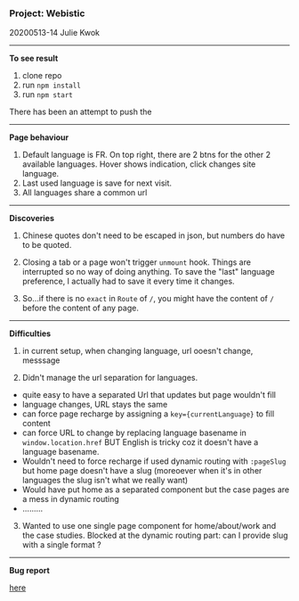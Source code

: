 ### Project: Webistic

20200513-14 Julie Kwok

---

**To see result**

1. clone repo
2. run `npm install`
3. run `npm start`

There has been an attempt to push the

---

**Page behaviour**

1. Default language is FR. On top right, there are 2 btns for the other 2 available languages. Hover shows indication, click changes site language.
2. Last used language is save for next visit.
3. All languages share a common url

---

**Discoveries**

1. Chinese quotes don't need to be escaped in json, but numbers do have to be quoted.

2. Closing a tab or a page won't trigger `unmount` hook. Things are interrupted so no way of doing anything. To save the "last" language preference, I actually had to save it every time it changes.

3. So...if there is no `exact` in `Route` of `/`, you might have the content of `/` before the content of any page.

---

**Difficulties**

1. in current setup, when changing language, url ooesn't change, messsage

2. Didn't manage the url separation for languages.

- quite easy to have a separated Url that updates but page wouldn't fill
- language changes, URL stays the same
- can force page recharge by assigning a `key={currentLanguage}` to fill content
- can force URL to change by replacing language basename in `window.location.href` BUT English is tricky coz it doesn't have a language basename.
- Wouldn't need to force recharge if used dynamic routing with `:pageSlug` but home page doesn't have a slug (moreoever when it's in other languages the slug isn't what we really want)
- Would have put home as a separated component but the case pages are a mess in dynamic routing
- .........

3. Wanted to use one single page component for home/about/work and the case studies. Blocked at the dynamic routing part: can I provide slug with a single format ?

---

**Bug report**

[here](https://github.com/julienemo/thp_next_28_29/issues)
